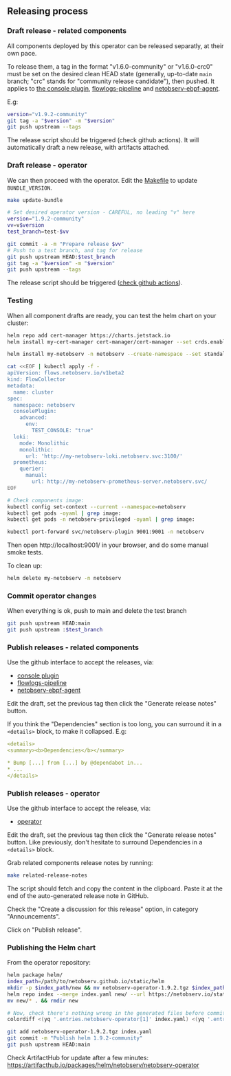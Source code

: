 ## Releasing process

### Draft release - related components

All components deployed by this operator can be released separatly, at their own pace.

To release them, a tag in the format "v1.6.0-community" or "v1.6.0-crc0" must be set on the desired clean HEAD state (generally, up-to-date `main` branch; "crc" stands for "community release candidate"), then pushed. It applies to [the console plugin](https://github.com/netobserv/network-observability-console-plugin/), [flowlogs-pipeline](https://github.com/netobserv/flowlogs-pipeline) and [netobserv-ebpf-agent](https://github.com/netobserv/netobserv-ebpf-agent).

E.g:

```bash
version="v1.9.2-community"
git tag -a "$version" -m "$version"
git push upstream --tags
```

The release script should be triggered (check github actions). It will automatically draft a new release, with artifacts attached.

### Draft release - operator

We can then proceed with the operator. Edit the [Makefile](./Makefile) to update `BUNDLE_VERSION`.

```bash
make update-bundle

# Set desired operator version - CAREFUL, no leading "v" here
version="1.9.2-community"
vv=v$version
test_branch=test-$vv

git commit -a -m "Prepare release $vv"
# Push to a test branch, and tag for release
git push upstream HEAD:$test_branch
git tag -a "$version" -m "$version"
git push upstream --tags
```

The release script should be triggered ([check github actions](https://github.com/netobserv/network-observability-operator/actions)).

### Testing

When all component drafts are ready, you can test the helm chart on your cluster:

```bash
helm repo add cert-manager https://charts.jetstack.io
helm install my-cert-manager cert-manager/cert-manager --set crds.enabled=true

helm install my-netobserv -n netobserv --create-namespace --set standaloneConsole.enable=true --set install.loki=true --set install.prom=true ./helm

cat <<EOF | kubectl apply -f -
apiVersion: flows.netobserv.io/v1beta2
kind: FlowCollector
metadata:
  name: cluster
spec:
  namespace: netobserv
  consolePlugin:
    advanced:
      env:
        TEST_CONSOLE: "true"
  loki:
    mode: Monolithic
    monolithic:
      url: 'http://my-netobserv-loki.netobserv.svc:3100/'
  prometheus:
    querier:
      manual:
        url: http://my-netobserv-prometheus-server.netobserv.svc/
EOF

# Check components image:
kubectl config set-context --current --namespace=netobserv
kubectl get pods -oyaml | grep image:
kubectl get pods -n netobserv-privileged -oyaml | grep image:

kubectl port-forward svc/netobserv-plugin 9001:9001 -n netobserv
```

Then open http://localhost:9001/ in your browser, and do some manual smoke tests.

To clean up:

```bash
helm delete my-netobserv -n netobserv
```

### Commit operator changes

When everything is ok, push to main and delete the test branch

```bash
git push upstream HEAD:main
git push upstream :$test_branch
```

### Publish releases - related components

Use the github interface to accept the releases, via:
- [console plugin](https://github.com/netobserv/network-observability-console-plugin/releases)
- [flowlogs-pipeline](https://github.com/netobserv/flowlogs-pipeline/releases)
- [netobserv-ebpf-agent](https://github.com/netobserv/netobserv-ebpf-agent/releases)

Edit the draft, set the previous tag then click the "Generate release notes" button.

If you think the "Dependencies" section is too long, you can surround it in a `<details>` block, to make it collapsed. E.g:

```yaml
<details>
<summary><b>Dependencies</b></summary>

* Bump [...] from [...] by @dependabot in...
* ...
</details>
```

### Publish releases - operator

Use the github interface to accept the release, via:
- [operator](https://github.com/netobserv/network-observability-operator/releases)

Edit the draft, set the previous tag then click the "Generate release notes" button. Like previously, don't hesitate to surround Dependencies in a `<details>` block.

Grab related components release notes by running:

```bash
make related-release-notes
```

The script should fetch and copy the content in the clipboard. Paste it at the end of the auto-generated release note in GitHub.

Check the "Create a discussion for this release" option, in category "Announcements".

Click on "Publish release".

### Publishing the Helm chart

From the operator repository:

```bash
helm package helm/
index_path=/path/to/netobserv.github.io/static/helm
mkdir -p $index_path/new && mv netobserv-operator-1.9.2.tgz $index_path/new && cd $index_path
helm repo index --merge index.yaml new/ --url https://netobserv.io/static/helm/
mv new/* . && rmdir new

# Now, check there's nothing wrong in the generated files before commit (comparing last 2 versions)
colordiff <(yq '.entries.netobserv-operator[1]' index.yaml) <(yq '.entries.netobserv-operator[0]' index.yaml)

git add netobserv-operator-1.9.2.tgz index.yaml
git commit -m "Publish helm 1.9.2-community"
git push upstream HEAD:main
```

Check ArtifactHub for update after a few minutes: https://artifacthub.io/packages/helm/netobserv/netobserv-operator
